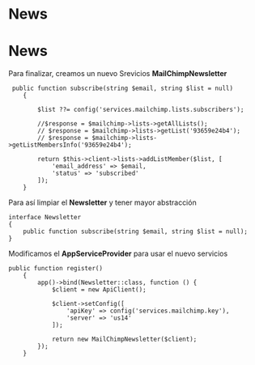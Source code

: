 # News

# News

Para finalizar, creamos un nuevo Srevicios **MailChimpNewsletter**

```
 public function subscribe(string $email, string $list = null)
    {

        $list ??= config('services.mailchimp.lists.subscribers');

        //$response = $mailchimp->lists->getAllLists();
        // $response = $mailchimp->lists->getList('93659e24b4');
        // $response = $mailchimp->lists->getListMembersInfo('93659e24b4');

        return $this->client->lists->addListMember($list, [
            'email_address' => $email,
            'status' => 'subscribed'
        ]);
    }

```

Para así limpiar el **Newsletter** y tener mayor abstracción

```
interface Newsletter
{
    public function subscribe(string $email, string $list = null);
}
```

Modificamos el **AppServiceProvider** para usar el nuevo servicios

```
public function register()
    {
        app()->bind(Newsletter::class, function () {
            $client = new ApiClient();

            $client->setConfig([
                'apiKey' => config('services.mailchimp.key'),
                'server' => 'us14'
            ]);

            return new MailChimpNewsletter($client);
        });
    }
```
